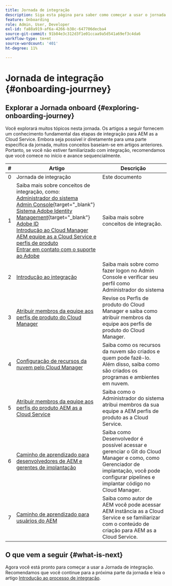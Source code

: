 ```yaml
---
title: Jornada de integração
description: Siga esta página para saber como começar a usar o jornada de integração
feature: Onboarding
role: Admin, User, Developer
exl-id: fa88a919-af6a-4266-b38c-647706decba4
source-git-commit: 91b84e3c312d3f1e01ccaa9a5d541a69ef3c4da6
workflow-type: tm+mt
source-wordcount: '401'
ht-degree: 11%

---
```


# Jornada de integração {#onboarding-jourrney}

## Explorar a Jornada onboard {#exploring-onboarding-journey}

Você explorará muitos tópicos nesta jornada. Os artigos a seguir fornecem um conhecimento fundamental das etapas de integração para AEM as a Cloud Service. Embora seja possível ir diretamente para uma parte específica da jornada, muitos conceitos baseiam-se em artigos anteriores. Portanto, se você não estiver familiarizado com integração, recomendamos que você comece no início e avance sequencialmente.

| # | Artigo | Descrição |
|---|---|---|
| 0 | Jornada de integração | Este documento |
| 1 | Saiba mais sobre conceitos de integração, como:<br>[Administrador do sistema](https://experienceleague.adobe.com/docs/experience-manager-cloud-service/onboarding/onboarding-concepts/system-administrator.html?lang=en)<br>[Admin Console](https://experienceleague.adobe.com/docs/experience-manager-cloud-service/onboarding/onboarding-concepts/admin-console.html?lang=en){target=&quot;_blank&quot;}<br>[Sistema Adobe Identity Management](https://experienceleague.adobe.com/docs/experience-manager-cloud-service/onboarding/onboarding-concepts/ims.html?lang=en){target=&quot;_blank&quot;}<br>[Adobe ID](https://experienceleague.adobe.com/docs/experience-manager-cloud-service/onboarding/onboarding-concepts/adobe-id.html?lang=en)<br>[Introdução ao Cloud Manager](https://experienceleague.adobe.com/docs/experience-manager-cloud-service/onboarding/onboarding-concepts/cloud-manager-introduction.html?lang=en)<br>[AEM equipe as a Cloud Service e perfis de produto](https://experienceleague.adobe.com/docs/experience-manager-cloud-service/onboarding/onboarding-concepts/aem-cs-team-product-profiles.html?lang=en)<br>[Entrar em contato com o suporte ao Adobe](https://experienceleague.adobe.com/docs/experience-manager-cloud-service/onboarding/onboarding-concepts/onboarding-help-resources.html?lang=en) | Saiba mais sobre conceitos de integração. |
| 2 | [Introdução ao integração](/help/journey-onboarding/sysadmin/get-started-onboarding-journey.md) | Saiba mais sobre como fazer logon no Admin Console e verificar seu perfil como Administrador do sistema |
| 3 | [Atribuir membros da equipe aos perfis de produto do Cloud Manager](/help/journey-onboarding/sysadmin/assign-team-members-cloud-manager.md) | Revise os Perfis de produto do Cloud Manager e saiba como atribuir membros da equipe aos perfis de produto do Cloud Manager. |
| 4 | [Configuração de recursos da nuvem pelo Cloud Manager](/help/journey-onboarding/sysadmin/setup-cloud-resources-via-cloud-manager.md) | Saiba como os recursos da nuvem são criados e quem pode fazê-lo. Além disso, saiba como são criados os programas e ambientes em nuvem. |
| 5 | [Atribuir membros da equipe aos perfis do produto AEM as a Cloud Service](/help/journey-onboarding/sysadmin/assign-team-members-aem-cloud-service.md) | Saiba como o Administrador do sistema atribui membros da sua equipe a AEM perfis de produto as a Cloud Service. |
| 6 | [Caminho de aprendizado para desenvolvedores de AEM e gerentes de implantação](/help/journey-onboarding/sysadmin/learning-path-developers-deploymentmanagers.md) | Saiba como Desenvolvedor é possível acessar e gerenciar o Git do Cloud Manager e como, como Gerenciador de implantação, você pode configurar pipelines e implantar código no Cloud Manager. |
| 7 | [Caminho de aprendizado para usuários do AEM](/help/journey-onboarding/sysadmin/learning-path-aem-users.md) | Saiba como autor de AEM você pode acessar AEM instância as a Cloud Service e se familiarizar com o conteúdo de criação para AEM as a Cloud Service. |

## O que vem a seguir {#what-is-next}

Agora você está pronto para começar a usar a Jornada de integração. Recomendamos que você continue para a próxima parte da jornada e leia o artigo [Introdução ao processo de integração](/help/journey-onboarding/sysadmin/get-started-onboarding-journey.md).
